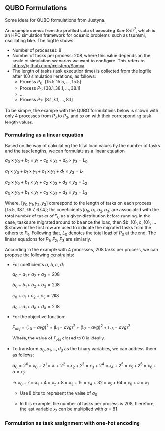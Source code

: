 ## QUBO Formulations

Some ideas for QUBO formulations from Justyna.

An example comes from the profiled data of executing Sam$(oa)^{2}$, which is an HPC simulation framework for oceanic problems, such as tsunami, oscillating lake. The logfile shows:

* Number of processes: $8$
* Number of tasks per process: $208$, where this value depends on the scale of simulation scenarios we want to configure. This refers to https://github.com/meistero/Samoa.
* The length of tasks (task execution time) is collected from the logfile after 100 simulation iterations, as follows:
    + Process $P_{0}$: $[15.5, 15.5, ..., 15.5]$
    + Process $P_{1}$: $[38.1, 38.1, ..., 38.1]$
    + $...$
    + Process $P_{7}$: $[8.1, 8.1, ..., 8.1]$

To be simple, the example with the QUBO formulations below is shown with only $4$ processes from $P_{0}$ to $P_{3}$, and so on with their corresponding task length values.

### Formulating as a linear equation

Based on the way of calculating the total load values by the number of tasks and the task lengths, we can formulate as a linear equation
    
$a_{0} \times y_{0} + b_{0} \times y_{1} + c_{0} \times y_{2} + d_{0} \times y_{3} = L_{0}$

$a_{1} \times y_{0} + b_{1} \times y_{1} + c_{1} \times y_{2} + d_{1} \times y_{3} = L_{1}$

$a_{2} \times y_{0} + b_{2} \times y_{1} + c_{2} \times y_{2} + d_{2} \times y_{3} = L_{2}$
    
$a_{3} \times y_{0} + b_{3} \times y_{1} + c_{3} \times y_{2} + d_{3} \times y_{3} = L_{3}$

Where, $[y_{0}, y_{1}, y_{2}, y_{3}]$ correspond to the length of tasks on each process $[15.5, 38.1, 66.7, 67.4]$; the coeeficients $[a_{0}, a_{1}, a_{2}, a_{3}]$ are associated with the total number of tasks of $P_{0}$ as a given distribution before running. In the case, tasks are migrated around to balance the load, then $b_{0}, c_{0}, ... $ shown in the first row are used to indicate the migrated tasks from the others to $P_{0}$. Following that, $L_{0}$ denotes the total load of $P_{0}$ at the end. The linear equations for $P_{1}$, $P_{2}$, $P_{3}$ are similarly.

According to the example with $4$ processes, $208$ tasks per process, we can propose the following constraints:
* For coefficients $a$, $b$, $c$, $d$:
    
    $a_{0} + a_{1} + a_{2} + a_{3} = 208$

    $b_{0} + b_{1} + b_{2} + b_{3} = 208$

    $c_{0} + c_{1} + c_{2} + c_{3} = 208$

    $d_{0} + d_{1} + d_{2} + d_{3} = 208$

* For the objective function:

    $F_{obj} = (L_{0} - avg)^2 + (L_{1} - avg)^2 + (L_{2} - avg)^2 + (L_{3} - avg)^2$

    Where, the value of $F_{obj}$ closed to $0$ is ideally.

* To transform $a_{0}, a_{1}, ..., d_{3}$ as the binary variables, we can address them as follows:

    $a_{0} = 2^0 \times x_{0} + 2^1 \times x_{1} + 2^2 \times x_{2} + 2^3 \times x_{3} + 2^4 \times x_{4} + 2^5 \times x_{5} + 2^6 \times x_{6} + \alpha \times x_{7}$

    $\rightarrow$ $x_{0} + 2 \times x_{1} + 4 \times x_{2} + 8 \times x_{3} + 16 \times x_{4} + 32 \times x_{5} + 64 \times x_{6} + \alpha \times x_{7}$

    + Use 8 bits to represent the value of $a_{0}$

    + In this example, the number of tasks per process is 208, therefore, the last variable $x_7$ can be multiplied with $\alpha = 81$

### Formulation as task assignment with one-hot encoding



